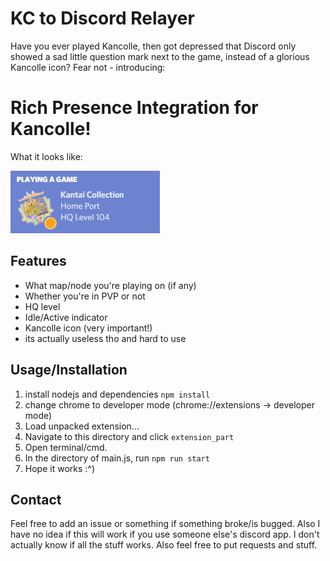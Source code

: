 KC to Discord Relayer
=====================

Have you ever played Kancolle, then got depressed that Discord only showed a sad little question mark next to the game, instead of a glorious Kancolle icon? Fear not - introducing: 

# Rich Presence Integration for Kancolle!

What it looks like:

![idle_home](./img/idle.PNG)

## Features

* What map/node you're playing on (if any)
* Whether you're in PVP or not
* HQ level
* Idle/Active indicator
* Kancolle icon (very important!)
* its actually useless tho and hard to use

## Usage/Installation

1. install nodejs and dependencies `npm install`
2. change chrome to developer mode (chrome://extensions -> developer mode)
3. Load unpacked extension...
4. Navigate to this directory and click `extension_part`
5. Open terminal/cmd.
6. In the directory of main.js, run `npm run start`
7. Hope it works :^)

## Contact

Feel free to add an issue or something if something broke/is bugged. Also I have no idea if this will work if you use someone else's discord app. I don't actually know if all the stuff works. Also feel free to put requests and stuff.
